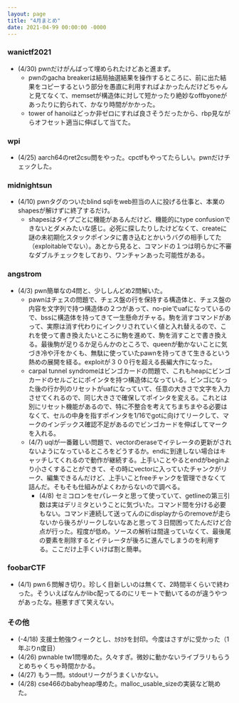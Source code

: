 ```yaml
---
layout: page
title: "4月まとめ"
date: 2021-04-99 00:00:00 -0000
---
```


### wanictf2021
- (4/30) pwnだけがんばって埋められたけどあと進まず。
    - pwnのgacha breakerは結局抽選結果を操作するところに、前に出た結果をコピーするという部分を愚直に利用すればよかったんだけどちゃんと見てなくて、memsetが構造体に対して短かったり絶妙なoffbyoneがあったりに釣られて、かなり時間がかかった。
    - tower of hanoiはどっか非ゼロにすれば良さそうだったから、rbp見ながらオフセット適当に伸ばして当てた。

### wpi
- (4/25) aarch64のret2csu問をやった。cpctfもやってたらしい。pwnだけチェックした。

### midnightsun
- (4/10) pwnタグのついたblind sqliをweb担当の人に投げる仕事と、本業のshapesが解けずに終了するだけ。
    - shapesはタイプごとに機能があるんだけど、機能的にtype confusionできないとダメみたいな感じ。必死に探したりしたけどなくて、createに謎の未初期化スタックポインタに書き込むとかいうバグの相手してた（exploitableでない）。あとから見ると、コマンドの１つは明らかに不審なダブルチェックをしており、ワンチャンあった可能性がある。

### angstrom
- (4/3) pwn簡単なの4問と、少ししんどめ2問解いた。
    - pawnはチェスの問題で、チェス盤の行を保持する構造体と、チェス盤の内容を文字列で持つ構造体の２つがあって、no-pieでuafになっているので、bssに構造体を持ってきて一生懸命ガチャる。駒を消すコマンドがあって、実際は消す代わりにインクリされていく値と入れ替えるので、これを使って書き換えたいところに駒を進めて、駒を消すことで書き換える。最後駒が足りるか足らんかのところで、queenが動かないことに気づき冷や汗をかくも、無駄に使っていたpawnを持ってきて生きるという熱めの展開を経る。exploitが３００行を超える長編大作になった。
    - carpal tunnel syndromeはビンゴカードの問題で、これもheapにビンゴカードのセルごとにポインタを持つ構造体になっている。ビンゴになった後の行か列のリセットがuafになっていて、任意の大きさで文字を入力させてくれるので、同じ大きさで確保してポインタを変える。これとは別にリセット機能があるので、特に不整合を考えてちまちまやる必要はなくて、セルの中身を指すポインタを1/16でgotに向けてリークして、マークのインデックス確認不足があるのでビンゴカードを伸ばしてマークを入れる。
    - (4/7) uqlが一番難しい問題で、vectorのeraseでイテレータの更新がされないようになっているところをどうするか。endに到達しない場合はキャッチしてくれるので動作が継続する。上手いことやるとendがbeginより小さくすることができて、その時にvectorに入っていたチャンクがリーク、編集できるんだけど、上手いことfreeチャンクを管理できなくて詰んだ。そもそも仕組みがよくわからないので調べる。
        - (4/8) セミコロンをセパレータと思って使っていて、getlineの第三引数は実はデリミタということに気づいた。コマンド間を分ける必要もない。コマンド連続して送ってんのにdisplayからのremoveが走らないから後ろがリークしないなあと思って３日間困ってたんだけど合点が行った。程度が低め。ソースの解析は間違っていなくて、最後尾の要素を削除するとイテレータが後ろに進んでしまうのを利用する。ここだけ上手くいけば割と簡単。

### foobarCTF
- (4/1) pwn６問解き切り。珍しく目新しいのは無くて、2時間半くらいで終わった。そういえばなんかlibc配ってるのにリモートで動いてるのが違うやつがあったな。極悪すぎて笑えない。

### その他
- (-4/18) 支援士勉強ウィークとし、ｶﾀｶﾀを封印。今度はさすがに受かった（1年ぶりn度目）
- (4/26) pwnable tw1問埋めた。久々すぎ。微妙に動かないライブラリもらうとめちゃくちゃ時間かかる。
- (4/27) もう一問。stdoutリークがうまくいかない。
- (4/28) cse466のbabyheap埋めた。malloc_usable_sizeの実装など眺めた。